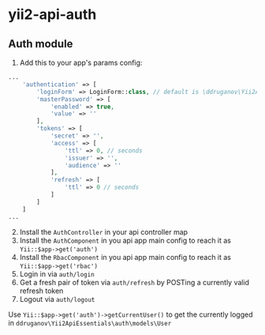 # yii2-api-auth

## Auth module

1. Add this to your app's params config:

```php
...
    'authentication' => [
        'loginForm' => LoginForm::class, // default is \ddruganov\Yii2ApiAuth\models\forms\LoginForm
        'masterPassword' => [
            'enabled' => true,
            'value' => ''
        ],
        'tokens' => [
            'secret' => '',
            'access' => [
                'ttl' => 0, // seconds
                'issuer' => '',
                'audience' => ''
            ],
            'refresh' => [
                'ttl' => 0 // seconds
            ]
        ]
    ]
...
```

2. Install the `AuthController` in your api controller map
3. Install the `AuthComponent` in you api app main config to reach it as `Yii::$app->get('auth')`
4. Install the `RbacComponent` in you api app main config to reach it as `Yii::$app->get('rbac')`
5. Login in via `auth/login`
6. Get a fresh pair of token via `auth/refresh` by POSTing a currently valid refresh token
7. Logout via `auth/logout`

Use `Yii::$app->get('auth')->getCurrentUser()` to get the currently logged in `ddruganov\Yii2ApiEssentials\auth\models\User`
